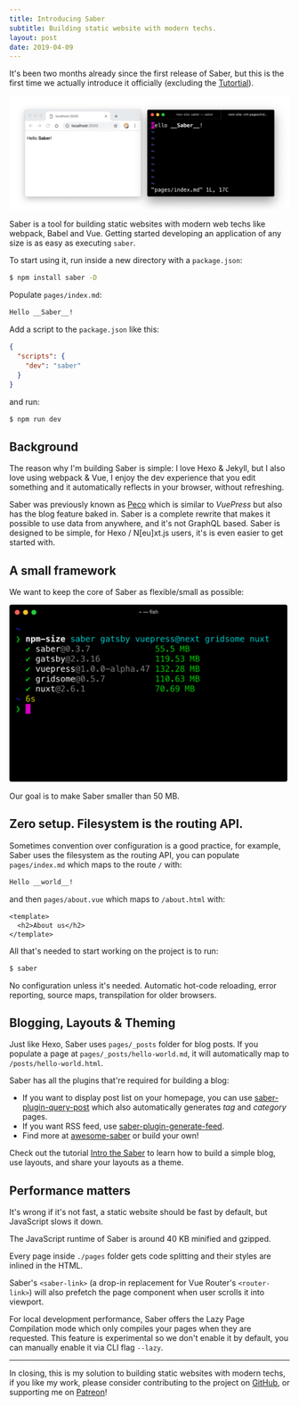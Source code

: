 ```yaml
---
title: Introducing Saber
subtitle: Building static website with modern techs.
layout: post
date: 2019-04-09
---
```


It's been two months already since the first release of Saber, but this is the first time we actually introduce it officially (excluding the [Tutortial](../../tutorial/tutorial.md)).

<img src="./preview.png" alt="preview">

Saber is a tool for building static websites with modern web techs like webpack, Babel and Vue. Getting started developing an application of any size is as easy as executing `saber`. 

To start using it, run inside a new directory with a `package.json`:

```bash
$ npm install saber -D
```

Populate `pages/index.md`:

```markdown
Hello __Saber__!
```

Add a script to the `package.json` like this:

```json
{
  "scripts": {
    "dev": "saber"
  }
}
```

and run:

```bash
$ npm run dev
```

## Background

The reason why I'm building Saber is simple: I love Hexo & Jekyll, but I also love using webpack & Vue, I enjoy the dev experience that you edit something and it automatically reflects in your browser, without refreshing.

Saber was previously known as [Peco](https://github.com/upash/peco) which is similar to _VuePress_ but also has the blog feature baked in. Saber is a complete rewrite that makes it possible to use data from anywhere, and it's not GraphQL based. Saber is designed to be simple, for Hexo / N[eu]xt.js users, it's is even easier to get started with.

## A small framework

We want to keep the core of Saber as flexible/small as possible:

<img src="./size-compare.png" alt="size compare" width="500">

Our goal is to make Saber smaller than 50 MB.

## Zero setup. Filesystem is the routing API.

Sometimes convention over configuration is a good practice, for example, Saber uses the filesystem as the routing API, you can populate `pages/index.md` which maps to the route `/` with:

```markdown
Hello __world__!
```

and then `pages/about.vue` which maps to `/about.html` with:

```vue
<template>
  <h2>About us</h2>
</template>
```

All that's needed to start working on the project is to run:

```bash
$ saber
```

No configuration unless it's needed. Automatic hot-code reloading, error reporting, source maps, transpilation for older browsers.

## Blogging, Layouts & Theming

Just like Hexo, Saber uses `pages/_posts` folder for blog posts. If you populate a page at `pages/_posts/hello-world.md`, it will automatically map to `/posts/hello-world.html`. 

Saber has all the plugins that're required for building a blog: 

- If you want to display post list on your homepage, you can use [saber-plugin-query-post](https://github.com/egoist/saber/tree/master/packages/saber-plugin-query-posts) which also automatically generates _tag_ and _category_ pages. 
- If you want RSS feed, use [saber-plugin-generate-feed](https://github.com/egoist/saber/tree/master/packages/saber-plugin-generate-feed).
- Find more at [awesome-saber](https://github.com/egoist/awesome-saber) or build your own!

Check out the tutorial [Intro the Saber](http://localhost:3000/tutorial/tutorial.html) to learn how to build a simple blog, use layouts, and share your layouts as a theme.

## Performance matters

It's wrong if it's not fast, a static website should be fast by default, but JavaScript slows it down.

The JavaScript runtime of Saber is around 40 KB minified and gzipped.

Every page inside `./pages` folder gets code splitting and their styles are inlined in the HTML.

Saber's `<saber-link>` (a drop-in replacement for Vue Router's `<router-link>`) will also prefetch the page component when user scrolls it into viewport.

For local development performance, Saber offers the Lazy Page Compilation mode which only compiles your pages when they are requested. This feature is experimental so we don't enable it by default, you can manually enable it via CLI flag `--lazy`.

---

In closing, this is my solution to building static websites with modern techs, if you like my work, please consider contributing to the project on [GitHub](https://github.com/egoist/saber), or supporting me on [Patreon](https://patreon.com/egoist)!
